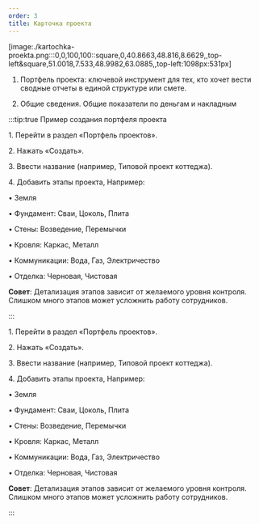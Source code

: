 ```yaml
---
order: 3
title: Карточка проекта
---
```


[image:./kartochka-proekta.png:::0,0,100,100::square,0,40.8663,48.816,8.6629,,top-left&square,51.0018,7.533,48.9982,63.0885,,top-left:1098px:531px]



1. Портфель проекта: ключевой инструмент для тех, кто хочет вести сводные отчеты в единой структуре или смете.

2. Общие сведения. Общие показатели по деньгам и накладным

:::tip:true Пример создания портфеля проекта

1\.	Перейти в раздел «Портфель проектов».

2\.	Нажать «Создать».

3\.	Ввести название (например, Типовой проект коттеджа).

4\.	Добавить этапы проекта, Например:

•	Земля

•	Фундамент: Сваи, Цоколь, Плита

•	Стены: Возведение, Перемычки

•	Кровля: Каркас, Металл

•	Коммуникации: Вода, Газ, Электричество

•	Отделка: Черновая, Чистовая



**Совет**: Детализация этапов зависит от желаемого уровня контроля. Слишком много этапов может усложнить работу сотрудников.

:::


1\.	Перейти в раздел «Портфель проектов».

2\.	Нажать «Создать».

3\.	Ввести название (например, Типовой проект коттеджа).

4\.	Добавить этапы проекта, Например:

•	Земля

•	Фундамент: Сваи, Цоколь, Плита

•	Стены: Возведение, Перемычки

•	Кровля: Каркас, Металл

•	Коммуникации: Вода, Газ, Электричество

•	Отделка: Черновая, Чистовая



**Совет**: Детализация этапов зависит от желаемого уровня контроля. Слишком много этапов может усложнить работу сотрудников.



:::